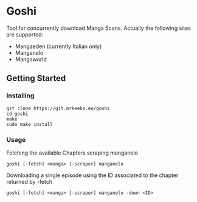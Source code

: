 # Goshi

Tool for concurrently download Manga Scans.
Actually the following sites are supported:
- Mangaeden (currently Italian only)
- Manganelo
- Mangaworld

## Getting Started

### Installing

    git clone https://git.mrkeebs.eu/goshi
    cd goshi
    make
    sudo make install
    

### Usage

Fetching the available Chapters scraping manganelo

    goshi [-fetch] <manga> [-scraper] manganelo
        
Downloading a single episode using the ID associated to the chapter returned by -fetch

    goshi [-fetch] <manga> [-scraper] manganelo -down <ID>
